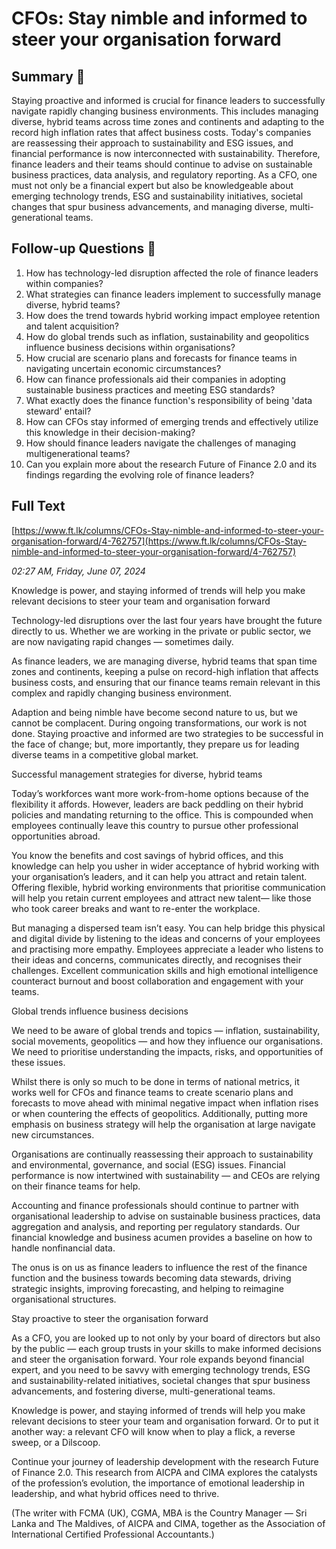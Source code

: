 # CFOs: Stay nimble and informed to steer your organisation forward

## Summary 🤖

Staying proactive and informed is crucial for finance leaders to successfully navigate rapidly changing business environments. This includes managing diverse, hybrid teams across time zones and continents and adapting to the record high inflation rates that affect business costs. Today's companies are reassessing their approach to sustainability and ESG issues, and financial performance is now interconnected with sustainability. Therefore, finance leaders and their teams should continue to advise on sustainable business practices, data analysis, and regulatory reporting. As a CFO, one must not only be a financial expert but also be knowledgeable about emerging technology trends, ESG and sustainability initiatives, societal changes that spur business advancements, and managing diverse, multi-generational teams.


## Follow-up Questions 🤖

1. How has technology-led disruption affected the role of finance leaders within companies?
2. What strategies can finance leaders implement to successfully manage diverse, hybrid teams?
3. How does the trend towards hybrid working impact employee retention and talent acquisition?
4. How do global trends such as inflation, sustainability and geopolitics influence business decisions within organisations?
5. How crucial are scenario plans and forecasts for finance teams in navigating uncertain economic circumstances?
6. How can finance professionals aid their companies in adopting sustainable business practices and meeting ESG standards?
7. What exactly does the finance function's responsibility of being 'data steward' entail?
8. How can CFOs stay informed of emerging trends and effectively utilize this knowledge in their decision-making?
9. How should finance leaders navigate the challenges of managing multigenerational teams?
10. Can you explain more about the research Future of Finance 2.0 and its findings regarding the evolving role of finance leaders?

## Full Text

[https://www.ft.lk/columns/CFOs-Stay-nimble-and-informed-to-steer-your-organisation-forward/4-762757](https://www.ft.lk/columns/CFOs-Stay-nimble-and-informed-to-steer-your-organisation-forward/4-762757)

*02:27 AM, Friday, June 07, 2024*

Knowledge is power, and staying informed of trends will help you make relevant decisions to steer your team and organisation forward

Technology-led disruptions over the last four years have brought the future directly to us. Whether we are working in the private or public sector, we are now navigating rapid changes — sometimes daily.

As finance leaders, we are managing diverse, hybrid teams that span time zones and continents, keeping a pulse on record-high inflation that affects business costs, and ensuring that our finance teams remain relevant in this complex and rapidly changing business environment.

Adaption and being nimble have become second nature to us, but we cannot be complacent. During ongoing transformations, our work is not done. Staying proactive and informed are two strategies to be successful in the face of change; but, more importantly, they prepare us for leading diverse teams in a competitive global market.

Successful management strategies for diverse, hybrid teams

Today’s workforces want more work-from-home options because of the flexibility it affords. However, leaders are back peddling on their hybrid policies and mandating returning to the office. This is compounded when employees continually leave this country to pursue other professional opportunities abroad.

You know the benefits and cost savings of hybrid offices, and this knowledge can help you usher in wider acceptance of hybrid working with your organisation’s leaders, and it can help you attract and retain talent. Offering flexible, hybrid working environments that prioritise communication will help you retain current employees and attract new talent— like those who took career breaks and want to re-enter the workplace.

But managing a dispersed team isn’t easy. You can help bridge this physical and digital divide by listening to the ideas and concerns of your employees and practising more empathy. Employees appreciate a leader who listens to their ideas and concerns, communicates directly, and recognises their challenges. Excellent communication skills and high emotional intelligence counteract burnout and boost collaboration and engagement with your teams.

Global trends influence business decisions

We need to be aware of global trends and topics — inflation, sustainability, social movements, geopolitics — and how they influence our organisations. We need to prioritise understanding the impacts, risks, and opportunities of these issues.

Whilst there is only so much to be done in terms of national metrics, it works well for CFOs and finance teams to create scenario plans and forecasts to move ahead with minimal negative impact when inflation rises or when countering the effects of geopolitics. Additionally, putting more emphasis on business strategy will help the organisation at large navigate new circumstances.

Organisations are continually reassessing their approach to sustainability and environmental, governance, and social (ESG) issues. Financial performance is now intertwined with sustainability — and CEOs are relying on their finance teams for help.

Accounting and finance professionals should continue to partner with organisational leadership to advise on sustainable business practices, data aggregation and analysis, and reporting per regulatory standards. Our financial knowledge and business acumen provides a baseline on how to handle nonfinancial data.

The onus is on us as finance leaders to influence the rest of the finance function and the business towards becoming data stewards, driving strategic insights, improving forecasting, and helping to reimagine organisational structures.

Stay proactive to steer the organisation forward

As a CFO, you are looked up to not only by your board of directors but also by the public — each group trusts in your skills to make informed decisions and steer the organisation forward. Your role expands beyond financial expert, and you need to be savvy with emerging technology trends, ESG and sustainability-related initiatives, societal changes that spur business advancements, and fostering diverse, multi-generational teams.

Knowledge is power, and staying informed of trends will help you make relevant decisions to steer your team and organisation forward. Or to put it another way: a relevant CFO will know when to play a flick, a reverse sweep, or a Dilscoop.

Continue your journey of leadership development with the research Future of Finance 2.0. This research from AICPA and CIMA explores the catalysts of the profession’s evolution, the importance of emotional leadership in leadership, and what hybrid offices need to thrive.

(The writer with FCMA (UK), CGMA, MBA is the Country Manager — Sri Lanka and The Maldives, of AICPA and CIMA, together as the Association of International Certified Professional Accountants.)

